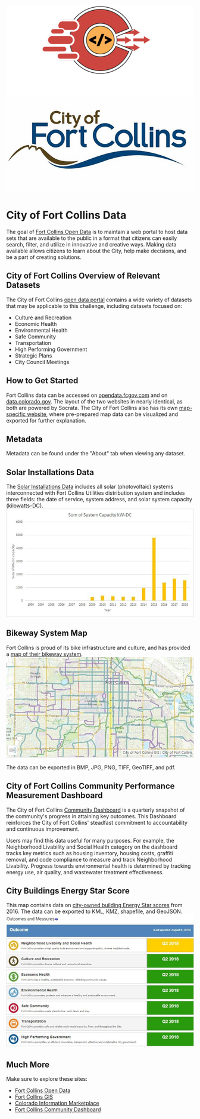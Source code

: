 ![gcc_logo_2021](../Images/GCC_Logo_2021.png)
![fc_logo](./images/fc_logo.png)

# City of Fort Collins Data

The goal of [Fort Collins Open Data](https://www.fcgov.com/opendata/) is to maintain a web portal to host data sets that are available to the public in a format that citizens can easily search, filter, and utilize in innovative and creative ways. Making data available allows citizens to learn about the City, help make decisions, and be a part of creating solutions.

## City of Fort Collins Overview of Relevant Datasets

The City of Fort Collins [open data portal](https://opendata.fcgov.com/) contains a wide variety of datasets that may be applicable to this challenge, including datasets focused on:

- Culture and Recreation
- Economic Health
- Environmental Health
- Safe Community
- Transportation
- High Performing Government
- Strategic Plans
- City Council Meetings

## How to Get Started

Fort Collins data can be accessed on [opendata.fcgov.com](https://opendata.fcgov.com/) and on [data.colorado.gov](https://data.colorado.gov/browse?federation_filter=1999). The layout of the two websites in nearly identical, as both are powered by Socrata. The City of Fort Collins also has its own [map-specific website](https://gisweb.fcgov.com/HTML5Viewer/Index.html?viewer=FCMaps), where pre-prepared map data can be visualized and exported for further explanation.

## Metadata

Metadata can be found under the &quot;About&quot; tab when viewing any dataset.



## Solar Installations Data

The [Solar Installations Data](https://opendata.fcgov.com/Environmental-Health/Solar-Installations/3ku5-x4k9) includes all solar (photovoltaic) systems interconnected with Fort Collins Utilities distribution system and includes three fields: the date of service, system address, and solar system capacity (kilowatts-DC).
![fc_solar](./images/fc_solar.jpg)


## Bikeway System Map

Fort Collins is proud of its bike infrastructure and culture, and has provided a [map of their bikeway system](https://gisweb.fcgov.com/HTML5Viewer/Index.html?Viewer=FCMaps&amp;amp;layerTheme=Bikeway%20System).
![fc_bikew](./images/fc_bikew.jpg)

The data can be exported in BMP, JPG, PNG, TIFF, GeoTIFF, and pdf.

## City of Fort Collins Community Performance Measurement Dashboard


The City of Fort Collins [Community Dashboard](http://fortcollins.clearpointstrategy.com/) is a quarterly snapshot of the community&#39;s progress in attaining key outcomes. This Dashboard reinforces the City of Fort Collins&#39; steadfast commitment to accountability and continuous improvement.

Users may find this data useful for many purposes. For example, the Neighborhood Livability and Social Health category on the dashboard tracks key metrics such as housing inventory, housing costs, graffiti removal, and code compliance to measure and track Neighborhood Livability. Progress towards environmental health is determined by tracking energy use, air quality, and wastewater treatment effectiveness.

## City Buildings Energy Star Score

This map contains data on [city-owned building Energy Star scores](https://opendata.fcgov.com/High-Performing-Government/City-Buildings-Energy-Star-Score/2x5v-i6zb) from 2016. The data can be exported to KML, KMZ, shapefile, and GeoJSON.
![fc_dash](./images/fc_dash.jpg)


## Much More

Make sure to explore these sites:
- [Fort Collins Open Data](https://www.fcgov.com/opendata/)
- [Fort Collins GIS](https://www.fcgov.com/gis/maps.php)
- [Colorado Information Marketplace](https://data.colorado.gov/)
- [Fort Collins Community Dashboard](https://fortcollins.clearpointstrategy.com/)
